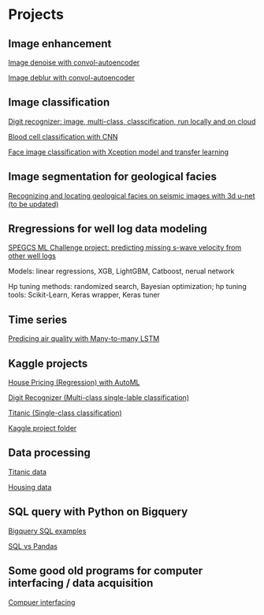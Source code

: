 # Projects

## Image enhancement

[Image denoise with convol-autoencoder](../../../topics/blob/master/image_enh/Image_enhancing_autoencoder_v3_3_2_git_noise.ipynb)

[Image deblur with convol-autoencoder](../../../topics/blob/master/image_enh/Image_enhancing_autoencoder_v3_4_2_git.ipynb)

## Image classification

[Digit recognizer: image, multi-class, classcification, run locally and on cloud](../../../kaggle/blob/master/digit_recognizer) 

[Blood cell classification with CNN](../../../kaggle/blob/master/blood_cells_cnn_v2.ipynb)

[Face image classification with Xception model and transfer learning](../../../topics/blob/master/transfer_learning/transfer_v1_3_3_Xception_git.ipynb)

## Image segmentation for geological facies

[Recognizing and locating geological facies on seismic images with 3d u-net (to be updated)](../../../topics/tree/master/image_segmentation)


## Rregressions for well log data modeling

[SPEGCS ML Challenge project: predicting missing s-wave velocity from other well logs](../../../topics/tree/master/well_log_reg)

Models: linear regressions, XGB, LightGBM, Catboost, nerual network

Hp tuning methods: randomized search, Bayesian optimization; hp tuning tools: Scikit-Learn, Keras wrapper, Keras tuner 


## Time series

[Predicing air quality with Many-to-many LSTM](../../../topics/tree/master/time_series)

## Kaggle projects 

[House Pricing (Regression) with AutoML](../../../kaggle/blob/master/house_prices/kaggle_house_prices_pycaret.ipynb)

[Digit Recognizer (Multi-class single-lable classification)](../../../kaggle/tree/master/digit_recognizer)

[Titanic (Single-class classification)](https://github.com/frh2020/kaggle/tree/master/titanic)

[Kaggle project folder](https://github.com/frh2020/kaggle)

## Data processing

[Titanic data](../../../kaggle/blob/master/titanic/kaggle-titanic-dp.ipynb)

[Housing data](../../../kaggle/blob/master/house_prices/kaggle-house-prices-dp1.ipynb)

## SQL query with Python on Bigquery

[Bigquery SQL examples](../../../topics/tree/master/SQL_in_python)

[SQL vs Pandas](../../../topics/blob/master/SQL_in_python/BQ_SQL_tables_magic_git.ipynb)

## Some good old programs for computer interfacing / data acquisition

[Compuer interfacing](https://github.com/frh2020/computer_interface)
